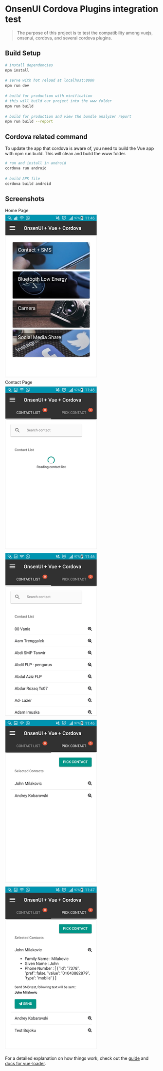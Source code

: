 # OnsenUI Cordova Plugins integration test

> The purpose of this project is to test the compatibility among vuejs, onsenui, cordova, and several cordova plugins.

## Build Setup

``` bash
# install dependencies
npm install

# serve with hot reload at localhost:8080
npm run dev

# build for production with minification
# this will build our project into the www folder
npm run build

# build for production and view the bundle analyzer report
npm run build --report
```

## Cordova related command

To update the app that cordova is aware of, you need to build the Vue app with npm run build. This will clean and build the www folder.

``` bash
# run and install in android
cordova run android

# build APK file 
cordova build android
```

## Screenshots

Home Page <br/>
<img src="screenshots/output/screenshot1.png" style="border: 1px solid #eaeaea; margin: 5px 5px 5px 0;" />
<br/>
Contact Page <br/>
<img src="screenshots/output/screenshot2.png" style="border: 1px solid #eaeaea; margin: 5px 5px 5px 0;" />
<img src="screenshots/output/screenshot3.png" style="border: 1px solid #eaeaea; margin: 5px 5px 5px 0;" />
<img src="screenshots/output/screenshot4.png" style="border: 1px solid #eaeaea; margin: 5px 5px 5px 0;" />
<img src="screenshots/output/screenshot5.png" style="border: 1px solid #eaeaea; margin: 5px 5px 5px 0;" />

For a detailed explanation on how things work, check out the [guide](http://vuejs-templates.github.io/webpack/) and [docs for vue-loader](http://vuejs.github.io/vue-loader).
